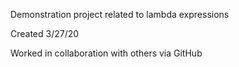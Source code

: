 Demonstration project related to lambda expressions

Created 3/27/20

Worked in collaboration with others via GitHub

